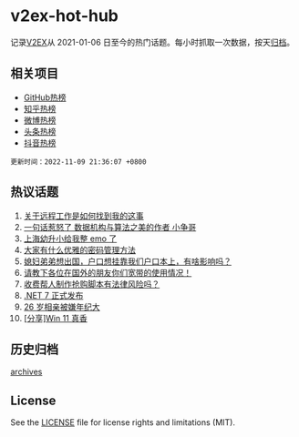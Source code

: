 # v2ex-hot-hub

 记录[V2EX](https://www.v2ex.com/)从 2021-01-06 日至今的热门话题。每小时抓取一次数据，按天[归档](archives)。
 
 ## 相关项目

- [GitHub热榜](https://github.com/lonnyzhang423/github-hot-hub)
- [知乎热榜](https://github.com/lonnyzhang423/zhihu-hot-hub)
- [微博热榜](https://github.com/lonnyzhang423/weibo-hot-hub)
- [头条热榜](https://github.com/lonnyzhang423/toutiao-hot-hub)
- [抖音热榜](https://github.com/lonnyzhang423/douyin-hot-hub)


 `更新时间：2022-11-09 21:36:07 +0800`

## 热议话题

1. [关于远程工作是如何找到我的这事](https://www.v2ex.com/t/893707)
1. [一句话惹怒了 数据机构与算法之美的作者 小争哥](https://www.v2ex.com/t/893803)
1. [上海幼升小给我整 emo 了](https://www.v2ex.com/t/893702)
1. [大家有什么优雅的密码管理方法](https://www.v2ex.com/t/893857)
1. [媳妇弟弟想出国，户口想挂靠我们户口本上，有啥影响吗？](https://www.v2ex.com/t/893805)
1. [请教下各位在国外的朋友你们宽带的使用情况！](https://www.v2ex.com/t/893786)
1. [收费帮人制作抢购脚本有法律风险吗？](https://www.v2ex.com/t/893724)
1. [.NET 7 正式发布](https://www.v2ex.com/t/893739)
1. [26 岁相亲被嫌年纪大](https://www.v2ex.com/t/893863)
1. [[分享]Win 11 真香](https://www.v2ex.com/t/893847)

## 历史归档

[archives](archives)

## License

See the [LICENSE](LICENSE) file for license rights and limitations (MIT).
